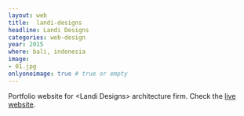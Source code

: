 ```yaml
---
layout: web
title:  landi-designs
headline: Landi Designs
categories: web-design
year: 2015
where: bali, indonesia
image:
- 01.jpg
onlyoneimage: true # true or empty
---
```

Portfolio website for &lt;Landi Designs&gt; architecture firm.
Check the [live website](http://landi-designs.com).
